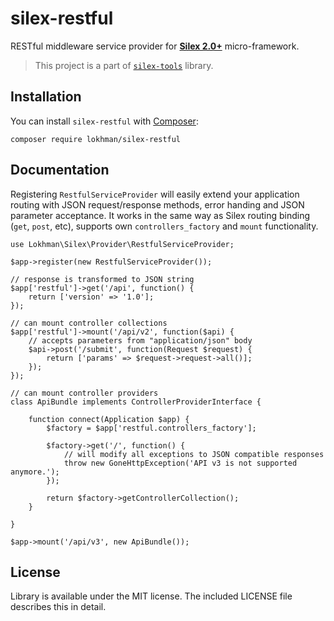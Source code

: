 # silex-restful
RESTful middleware service provider for [**Silex 2.0+**](http://silex.sensiolabs.org/) micro-framework.

> This project is a part of [`silex-tools`](https://github.com/lokhman/silex-tools) library.

## <a name="installation"></a>Installation
You can install `silex-restful` with [Composer](http://getcomposer.org):

    composer require lokhman/silex-restful

## <a name="documentation"></a>Documentation
Registering `RestfulServiceProvider` will easily extend your application routing with JSON request/response methods,
error handing and JSON parameter acceptance. It works in the same way as Silex routing binding (`get`, `post`, etc),
supports own `controllers_factory` and `mount` functionality.

    use Lokhman\Silex\Provider\RestfulServiceProvider;

    $app->register(new RestfulServiceProvider());

    // response is transformed to JSON string
    $app['restful']->get('/api', function() {
        return ['version' => '1.0'];
    });

    // can mount controller collections
    $app['restful']->mount('/api/v2', function($api) {
        // accepts parameters from "application/json" body
        $api->post('/submit', function(Request $request) {
            return ['params' => $request->request->all()];
        });
    });

    // can mount controller providers
    class ApiBundle implements ControllerProviderInterface {

        function connect(Application $app) {
            $factory = $app['restful.controllers_factory'];

            $factory->get('/', function() {
                // will modify all exceptions to JSON compatible responses
                throw new GoneHttpException('API v3 is not supported anymore.');
            });

            return $factory->getControllerCollection();
        }

    }

    $app->mount('/api/v3', new ApiBundle());

## <a name="license"></a>License
Library is available under the MIT license. The included LICENSE file describes this in detail.
